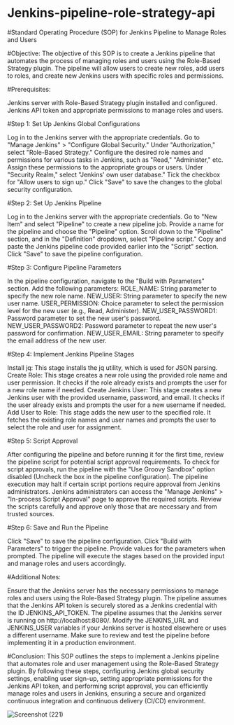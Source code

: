 # Jenkins-pipeline-role-strategy-api

#Standard Operating Procedure (SOP) for Jenkins Pipeline to Manage Roles and Users

#Objective: 
The objective of this SOP is to create a Jenkins pipeline that automates the process of managing roles and users using the Role-Based Strategy plugin. The pipeline will allow users to create new roles, add users to roles, and create new Jenkins users with specific roles and permissions.

#Prerequisites:

Jenkins server with Role-Based Strategy plugin installed and configured.
Jenkins API token and appropriate permissions to manage roles and users.                                                                  

#Step 1: Set Up Jenkins Global Configurations

Log in to the Jenkins server with the appropriate credentials.
Go to "Manage Jenkins" > "Configure Global Security."
Under "Authorization," select "Role-Based Strategy."
Configure the desired role names and permissions for various tasks in Jenkins, such as "Read," "Administer," etc. Assign these permissions to the appropriate groups or users.
Under "Security Realm," select "Jenkins' own user database."
Tick the checkbox for "Allow users to sign up."
Click "Save" to save the changes to the global security configuration.

#Step 2: Set Up Jenkins Pipeline

Log in to the Jenkins server with the appropriate credentials.
Go to "New Item" and select "Pipeline" to create a new pipeline job.
Provide a name for the pipeline and choose the "Pipeline" option.
Scroll down to the "Pipeline" section, and in the "Definition" dropdown, select "Pipeline script."
Copy and paste the Jenkins pipeline code provided earlier into the "Script" section.
Click "Save" to save the pipeline configuration.

#Step 3: Configure Pipeline Parameters

In the pipeline configuration, navigate to the "Build with Parameters" section.
Add the following parameters:
ROLE_NAME: String parameter to specify the new role name.
NEW_USER: String parameter to specify the new user name.
USER_PERMISSION: Choice parameter to select the permission level for the new user (e.g., Read, Administer).
NEW_USER_PASSWORD1: Password parameter to set the new user's password.
NEW_USER_PASSWORD2: Password parameter to repeat the new user's password for confirmation.
NEW_USER_EMAIL: String parameter to specify the email address of the new user.

#Step 4: Implement Jenkins Pipeline Stages

Install jq: This stage installs the jq utility, which is used for JSON parsing.
Create Role: This stage creates a new role using the provided role name and user permission. It checks if the role already exists and prompts the user for a new role name if needed.
Create Jenkins User: This stage creates a new Jenkins user with the provided username, password, and email. It checks if the user already exists and prompts the user for a new username if needed.
Add User to Role: This stage adds the new user to the specified role. It fetches the existing role names and user names and prompts the user to select the role and user for assignment.

#Step 5: Script Approval

After configuring the pipeline and before running it for the first time, review the pipeline script for potential script approval requirements.
To check for script approvals, run the pipeline with the "Use Groovy Sandbox" option disabled (Uncheck the box in the pipeline configuration).
The pipeline execution may halt if certain script portions require approval from Jenkins administrators.
Jenkins administrators can access the "Manage Jenkins" > "In-process Script Approval" page to approve the required scripts.
Review the scripts carefully and approve only those that are necessary and from trusted sources.

#Step 6: Save and Run the Pipeline

Click "Save" to save the pipeline configuration.
Click "Build with Parameters" to trigger the pipeline.
Provide values for the parameters when prompted.
The pipeline will execute the stages based on the provided input and manage roles and users accordingly.

#Additional Notes:

Ensure that the Jenkins server has the necessary permissions to manage roles and users using the Role-Based Strategy plugin.
The pipeline assumes that the Jenkins API token is securely stored as a Jenkins credential with the ID JENKINS_API_TOKEN.
The pipeline assumes that the Jenkins server is running on http://localhost:8080/. Modify the JENKINS_URL and JENKINS_USER variables if your Jenkins server is hosted elsewhere or uses a different username.
Make sure to review and test the pipeline before implementing it in a production environment.

#Conclusion:
This SOP outlines the steps to implement a Jenkins pipeline that automates role and user management using the Role-Based Strategy plugin. By following these steps, configuring Jenkins global security settings, enabling user sign-up, setting appropriate permissions for the Jenkins API token, and performing script approval, you can efficiently manage roles and users in Jenkins, ensuring a secure and organized continuous integration and continuous delivery (CI/CD) environment.

![Screenshot (221)](https://github.com/Aman-1407/Jenkins-pipeline-role-strategy-api/assets/64796798/90cd5803-e33e-4a28-89ba-04e72e095ed6)


